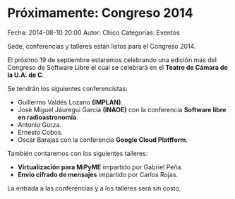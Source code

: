 Próximamente: Congreso 2014
==================================

Fecha: 2014-08-10 20:00
Autor:  Chico
Categorías: Eventos

Sede, conferencias y talleres estan listos para el Congreso 2014.

<!-- break -->

El próximo 19 de septiembre estaremos celebrando una edición mas del Congreso de Software Libre el cual se celebrará en el **Teatro de Cámara de la U.A. de C**.

Se tendrán los siguientes conferencistas:

* Guillermo Valdés Lozano **(IMPLAN)**.
* José Miguel Jáuregui García **(INAOE)** con la conferencia **Software libre en radioastronomía**.
* Antonio Gurza.
* Ernesto Cobos.
* Oscar Barajas con la conferencia **Google Cloud Platfform**.

También contaremos con los siguientes talleres:

* **Virtualización para MiPyME** impartido por Gabriel Peña.
* **Envío cifrado de mensajes** impartido por Carlos Rojas.

La entrada a las conferencias y a los talleres será sin costo.

